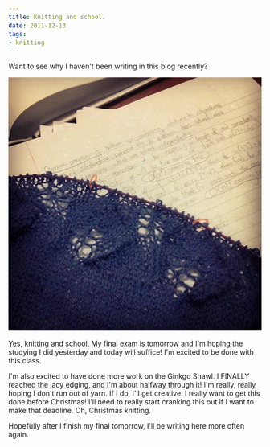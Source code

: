 ```yaml
---
title: Knitting and school.
date: 2011-12-13
tags:
- knitting
---
```

Want to see why I haven't been writing in this blog recently?

![A knitting project on top of some homework.](../../images/shawl-and-homework.jpg)

Yes, knitting and school. My final exam is tomorrow and I'm hoping the studying I did yesterday and today will suffice! I'm excited to be done with this class.

I'm also excited to have done more work on the Ginkgo Shawl. I FINALLY reached the lacy edging, and I'm about halfway through it! I'm really, really hoping I don't run out of yarn. If I do, I'll get creative. I really want to get this done before Christmas! I'll need to really start cranking this out if I want to make that deadline. Oh, Christmas knitting.

Hopefully after I finish my final tomorrow, I'll be writing here more often again.


